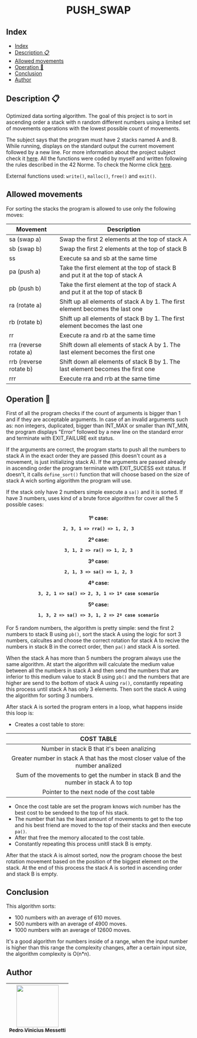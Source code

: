 <h1 align="center">
PUSH_SWAP
</h1>

## Index

- [Index](#index)
- [Description :clipboard:](#description-clipboard)
- [Allowed movements](#allowed-movements)
- [Operation :wrench:](#operation-wrench)
- [Conclusion](#conclusion)
- [Author](#author)

## Description :clipboard:
<p>
Optimized data sorting algorithm. The goal of this project is to sort in ascending order a stack with n random different numbers using a limited set of movements operations with the lowest possible count of movements.

The subject says that the program must have 2 stacks named A and B. While running, displays on the standard output the current movement followed by a new line. For more information about the project subject check it [here](https://github.com/pedromessetti/push_swap/blob/master/subject.pdf). All the functions were coded by myself and written following the rules described in the 42 Norme. To check the Norme click [here](https://github.com/42School/norminette/blob/master/pdf/en.norm.pdf).

External functions used: `write()`, `malloc()`, `free()` and `exit()`.
</p>

## Allowed movements

For sorting the stacks the program is allowed to use only the following moves:

| Movement               | Description                                                                     |
| ---------------------- | ------------------------------------------------------------------------------- |
| sa (swap a)            | Swap the first 2 elements at the top of stack A                                 |
| sb (swap b)            | Swap the first 2 elements at the top of stack B                                 |
| ss                     | Execute sa and sb at the same time                                              |
| pa (push a)            | Take the first element at the top of stack B and put it at the top of stack A   |
| pb (push b)            | Take the first element at the top of stack A and put it at the top of stack B   |
| ra (rotate a)          | Shift up all elements of stack A by 1. The first element becomes the last one   |
| rb (rotate b)          | Shift up all elements of stack B by 1. The first element becomes the last one   |
| rr                     | Execute ra and rb at the same time                                              |
| rra (reverse rotate a) | Shift down all elements of stack A by 1. The last element becomes the first one |
| rrb (reverse rotate b) | Shift down all elements of stack B by 1. The last element becomes the first one |
| rrr                    | Execute rra and rrb at the same time                                            |



## Operation :wrench:

<p>
First of all the program checks if the count of arguments is bigger than 1 and if they are acceptable arguments. In case of an invalid arguments such as: non integers, duplicated, bigger than INT_MAX or smaller than INT_MIN, the program displays "Error" followed by a new line on the standard error and terminate with EXIT_FAILURE exit status.

If the arguments are correct, the program starts to push all the numbers to stack A in the exact order they are passed (this doesn't count as a movement, is just initializing stack A). If the arguments are passed already in ascending order the program terminate with EXIT_SUCESS exit status. If doesn't, it calls `define_sort()` function that will choose based on the size of stack A wich sorting algorithm the program will use.

If the stack only have 2 numbers simple execute a `sa()` and it is sorted. If have 3 numbers, uses kind of a brute force algorithm for cover all the 5 possible cases:
</p>

<h4 align="center">

1º case:

    2, 3, 1 => rra() => 1, 2, 3

2º case:

    3, 1, 2 => ra() => 1, 2, 3

3º case:

    2, 1, 3 => sa() => 1, 2, 3

4º case:

    3, 2, 1 => sa() => 2, 3, 1 => 1º case scenario

5º case:

    1, 3, 2 => sa() => 3, 1, 2 => 2º case scenario
</h4>

<p>

For 5 random numbers, the algorithm is pretty simple: send the first 2 numbers to stack B using `pb()`, sort the stack A using the logic for sort 3 numbers, calcultes and choose the correct rotation for stack A to recive the numbers in stack B in the correct order, then `pa()` and stack A is sorted.

When the stack A has more than 5 numbers the program always use the same algorithm. At start the algorithm will calculate the medium value between all the numbers in stack A and then send the numbers that are inferior to this medium value to stack B using `pb()` and the numbers that are higher are send to the bottom of stack A using `ra()`, constantly repeating this process until stack A has only 3 elements. Then sort the stack A using the algorithm for sorting 3 numbers.

After stack A is sorted the program enters in a loop, what happens inside this loop is:

- Creates a cost table to store:

|                                   **COST TABLE**                                   |
| :--------------------------------------------------------------------------------: |
|                     Number in stack B that it's been analizing                     |
|  Greater number in stack A that has the most closer value of the number analized   |
| Sum of the movements to get the number in stack B and the number in stack A to top |
|                     Pointer to the next node of the cost table                     |

- Once the cost table are set the program knows wich number has the best cost to be sendeed to the top of his stack.
- The number that has the least amount of movements to get to the top and his best friend are moved to the top of their stacks and then execute `pa()`.
- After that free the memory allocated to the cost table.
- Constantly repeating this process unitll stack B is empty.

After that the stack A is almost sorted, now the program choose the best rotation movement based on the position of the biggest element on the stack. At the end of this process the stack A is sorted in ascending order and stack B is empty.
</p>

## Conclusion

<p>

This algorithm sorts:
- 100 numbers with an average of 610 moves.
- 500 numbers with an average of 4900 moves.
- 1000 numbers with an average of 12600 moves.

It's a good algorithm for numbers inside of a range, when the input number is higher than this range the complexity changes, after a certain input size, the algorithm complexity is O(n*n).
</p>

## Author
| [<img src="https://avatars.githubusercontent.com/u/105685220?v=4" width=115><br><sub>Pedro Vinicius Messetti</sub>](https://github.com/pedromessetti) |
| :---------------------------------------------------------------------------------------------------------------------------------------------------: |
